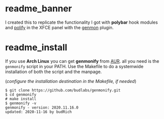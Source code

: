 # readme_banner

I created this to replicate the functionality I
got with **polybar** hook modules and [polify] in
the XFCE panel with the [genmon] plugin.

# readme_install

If you use **Arch Linux** you can get
**genmonify** from [AUR].   all you need is the
`genmonify` script in your PATH. Use the Makefile
to do a systemwide installation of both the script
and the manpage.  

(*configure the installation destination in the Makefile, if needed*)

```
$ git clone https://github.com/budlabs/genmonify.git
$ cd genmonify
# make install
$ genmonify -v
genmonify - version: 2020.11.16.0
updated: 2020-11-16 by budRich
```

[polify]: https://github.com/budlabs/polify
[genmon]: https://gitlab.xfce.org/panel-plugins/xfce4-genmon-plugin
[AUR]: https://aur.archlinux.org/packages/genmonify/
